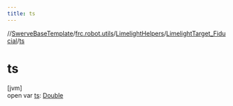 ```yaml
---
title: ts
---
```

//[SwerveBaseTemplate](../../../../index.html)/[frc.robot.utils](../../index.html)/[LimelightHelpers](../index.html)/[LimelightTarget_Fiducial](index.html)/[ts](ts.html)



# ts



[jvm]\
open var [ts](ts.html): [Double](https://kotlinlang.org/api/latest/jvm/stdlib/kotlin/-double/index.html)




